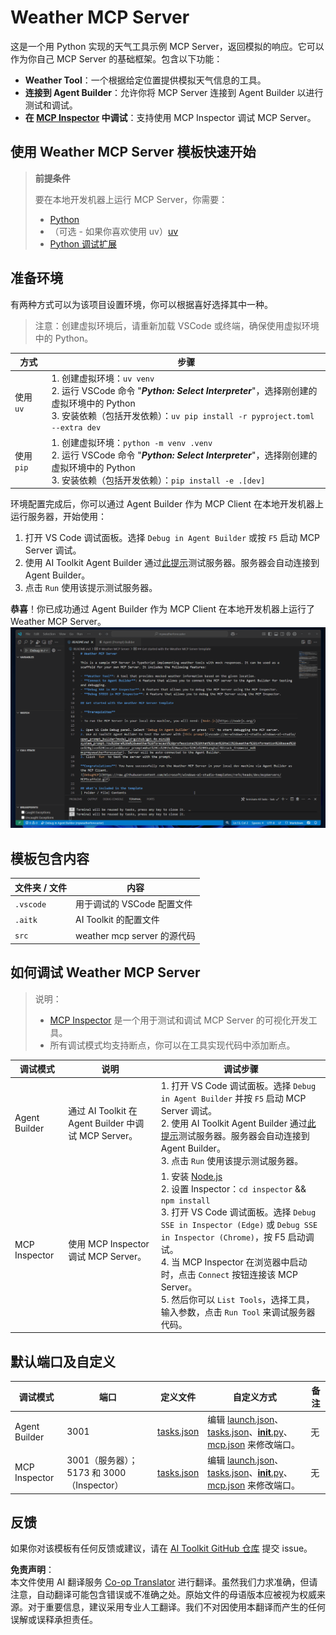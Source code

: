 <!--
CO_OP_TRANSLATOR_METADATA:
{
  "original_hash": "999c5e7623c1e2d5e5a07c2feb39eb67",
  "translation_date": "2025-07-14T08:23:56+00:00",
  "source_file": "10-StreamliningAIWorkflowsBuildingAnMCPServerWithAIToolkit/lab3/code/weather_mcp/README.md",
  "language_code": "zh"
}
-->
# Weather MCP Server

这是一个用 Python 实现的天气工具示例 MCP Server，返回模拟的响应。它可以作为你自己 MCP Server 的基础框架。包含以下功能：

- **Weather Tool**：一个根据给定位置提供模拟天气信息的工具。
- **连接到 Agent Builder**：允许你将 MCP Server 连接到 Agent Builder 以进行测试和调试。
- **在 [MCP Inspector](https://github.com/modelcontextprotocol/inspector) 中调试**：支持使用 MCP Inspector 调试 MCP Server。

## 使用 Weather MCP Server 模板快速开始

> **前提条件**
>
> 要在本地开发机器上运行 MCP Server，你需要：
>
> - [Python](https://www.python.org/)
> - （可选 - 如果你喜欢使用 uv）[uv](https://github.com/astral-sh/uv)
> - [Python 调试扩展](https://marketplace.visualstudio.com/items?itemName=ms-python.debugpy)

## 准备环境

有两种方式可以为该项目设置环境，你可以根据喜好选择其中一种。

> 注意：创建虚拟环境后，请重新加载 VSCode 或终端，确保使用虚拟环境中的 Python。

| 方式 | 步骤 |
| -------- | ----- |
| 使用 `uv` | 1. 创建虚拟环境：`uv venv` <br>2. 运行 VSCode 命令 "***Python: Select Interpreter***"，选择刚创建的虚拟环境中的 Python <br>3. 安装依赖（包括开发依赖）：`uv pip install -r pyproject.toml --extra dev` |
| 使用 `pip` | 1. 创建虚拟环境：`python -m venv .venv` <br>2. 运行 VSCode 命令 "***Python: Select Interpreter***"，选择刚创建的虚拟环境中的 Python <br>3. 安装依赖（包括开发依赖）：`pip install -e .[dev]` |

环境配置完成后，你可以通过 Agent Builder 作为 MCP Client 在本地开发机器上运行服务器，开始使用：
1. 打开 VS Code 调试面板。选择 `Debug in Agent Builder` 或按 `F5` 启动 MCP Server 调试。
2. 使用 AI Toolkit Agent Builder 通过[此提示](../../../../../../../../../../open_prompt_builder)测试服务器。服务器会自动连接到 Agent Builder。
3. 点击 `Run` 使用该提示测试服务器。

**恭喜**！你已成功通过 Agent Builder 作为 MCP Client 在本地开发机器上运行了 Weather MCP Server。  
![DebugMCP](https://raw.githubusercontent.com/microsoft/windows-ai-studio-templates/refs/heads/dev/mcpServers/mcp_debug.gif)

## 模板包含内容

| 文件夹 / 文件 | 内容 |
| ------------ | -------------------------------------------- |
| `.vscode`    | 用于调试的 VSCode 配置文件                   |
| `.aitk`      | AI Toolkit 的配置文件                         |
| `src`        | weather mcp server 的源代码                   |

## 如何调试 Weather MCP Server

> 说明：
> - [MCP Inspector](https://github.com/modelcontextprotocol/inspector) 是一个用于测试和调试 MCP Server 的可视化开发工具。
> - 所有调试模式均支持断点，你可以在工具实现代码中添加断点。

| 调试模式 | 说明 | 调试步骤 |
| ---------- | ----------- | --------------- |
| Agent Builder | 通过 AI Toolkit 在 Agent Builder 中调试 MCP Server。 | 1. 打开 VS Code 调试面板。选择 `Debug in Agent Builder` 并按 `F5` 启动 MCP Server 调试。<br>2. 使用 AI Toolkit Agent Builder 通过[此提示](../../../../../../../../../../open_prompt_builder)测试服务器。服务器会自动连接到 Agent Builder。<br>3. 点击 `Run` 使用该提示测试服务器。 |
| MCP Inspector | 使用 MCP Inspector 调试 MCP Server。 | 1. 安装 [Node.js](https://nodejs.org/)<br>2. 设置 Inspector：`cd inspector` && `npm install` <br>3. 打开 VS Code 调试面板。选择 `Debug SSE in Inspector (Edge)` 或 `Debug SSE in Inspector (Chrome)`，按 F5 启动调试。<br>4. 当 MCP Inspector 在浏览器中启动时，点击 `Connect` 按钮连接该 MCP Server。<br>5. 然后你可以 `List Tools`，选择工具，输入参数，点击 `Run Tool` 来调试服务器代码。<br> |

## 默认端口及自定义

| 调试模式 | 端口 | 定义文件 | 自定义方式 | 备注 |
| ---------- | ----- | ------------ | -------------- |-------------- |
| Agent Builder | 3001 | [tasks.json](../../../../../../10-StreamliningAIWorkflowsBuildingAnMCPServerWithAIToolkit/lab3/code/weather_mcp/.vscode/tasks.json) | 编辑 [launch.json](../../../../../../10-StreamliningAIWorkflowsBuildingAnMCPServerWithAIToolkit/lab3/code/weather_mcp/.vscode/launch.json)、[tasks.json](../../../../../../10-StreamliningAIWorkflowsBuildingAnMCPServerWithAIToolkit/lab3/code/weather_mcp/.vscode/tasks.json)、[__init__.py](../../../../../../10-StreamliningAIWorkflowsBuildingAnMCPServerWithAIToolkit/lab3/code/weather_mcp/src/__init__.py)、[mcp.json](../../../../../../10-StreamliningAIWorkflowsBuildingAnMCPServerWithAIToolkit/lab3/code/weather_mcp/.aitk/mcp.json) 来修改端口。 | 无 |
| MCP Inspector | 3001（服务器）；5173 和 3000（Inspector） | [tasks.json](../../../../../../10-StreamliningAIWorkflowsBuildingAnMCPServerWithAIToolkit/lab3/code/weather_mcp/.vscode/tasks.json) | 编辑 [launch.json](../../../../../../10-StreamliningAIWorkflowsBuildingAnMCPServerWithAIToolkit/lab3/code/weather_mcp/.vscode/launch.json)、[tasks.json](../../../../../../10-StreamliningAIWorkflowsBuildingAnMCPServerWithAIToolkit/lab3/code/weather_mcp/.vscode/tasks.json)、[__init__.py](../../../../../../10-StreamliningAIWorkflowsBuildingAnMCPServerWithAIToolkit/lab3/code/weather_mcp/src/__init__.py)、[mcp.json](../../../../../../10-StreamliningAIWorkflowsBuildingAnMCPServerWithAIToolkit/lab3/code/weather_mcp/.aitk/mcp.json) 来修改端口。 | 无 |

## 反馈

如果你对该模板有任何反馈或建议，请在 [AI Toolkit GitHub 仓库](https://github.com/microsoft/vscode-ai-toolkit/issues) 提交 issue。

**免责声明**：  
本文件使用 AI 翻译服务 [Co-op Translator](https://github.com/Azure/co-op-translator) 进行翻译。虽然我们力求准确，但请注意，自动翻译可能包含错误或不准确之处。原始文件的母语版本应被视为权威来源。对于重要信息，建议采用专业人工翻译。我们不对因使用本翻译而产生的任何误解或误释承担责任。